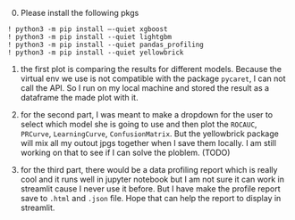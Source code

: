 0. Please install the following pkgs
```
! python3 -m pip install —-quiet xgboost
! python3 -m pip install --quiet lightgbm
! python3 -m pip install --quiet pandas_profiling
! python3 -m pip install --quiet yellowbrick
```

1. the first plot is comparing the results for different models. Because the virtual env we use is not compatible with the package `pycaret`, I can not call the API. So I run on my local machine and stored the result as a dataframe the made plot with it.

2. for the second part, I was meant to make a dropdown for the user to select which model she is going to use and then plot the `ROCAUC`, `PRCurve`, `LearningCurve`, `ConfusionMatrix`. But the yellowbrick package will mix all my outout jpgs together when I save them locally. I am still working on that to see if I can solve the ploblem. (TODO)

3. for the third part, there would be a data profiling report which is really cool and it runs well in jupyter notebook but I am not sure it can work in streamlit cause I never use it before. But I have make the profile report save to `.html` and `.json` file. Hope that can help the report to display in streamlit.